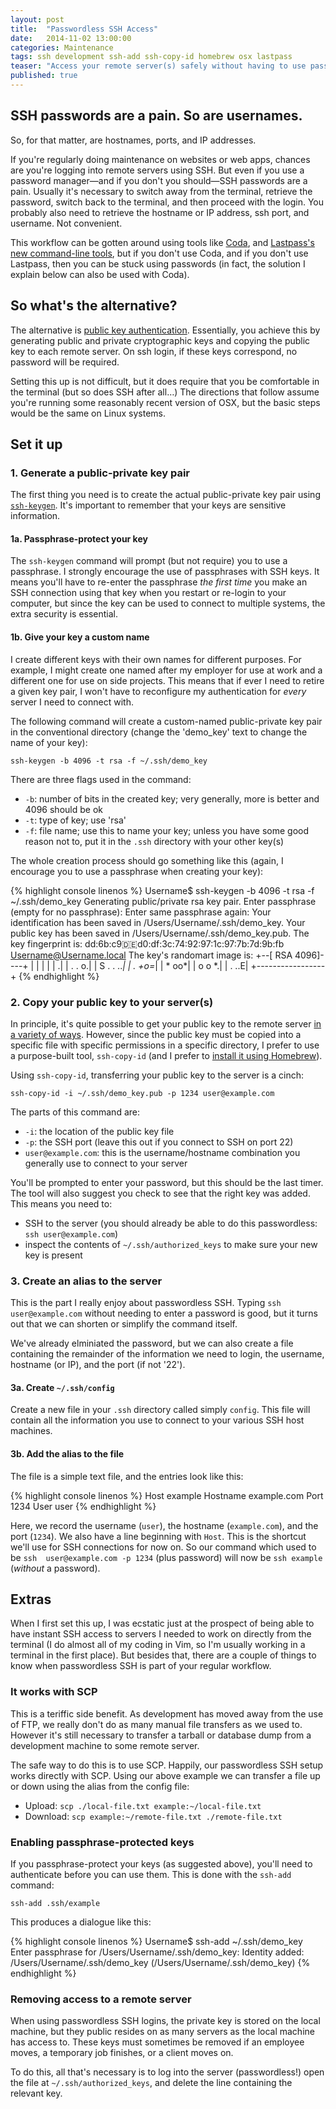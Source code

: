 ```yaml
---
layout: post
title:  "Passwordless SSH Access"
date:   2014-11-02 13:00:00
categories: Maintenance
tags: ssh development ssh-add ssh-copy-id homebrew osx lastpass
teaser: "Access your remote server(s) safely without having to use passwords"
published: true
---
```


## SSH passwords are a pain. So are usernames.

So, for that matter, are hostnames, ports, and IP addresses.

If you're regularly doing maintenance on websites or web apps, chances
are you're logging into remote servers using SSH. But even if you use a
password manager&mdash;and if you don't you should&mdash;SSH passwords
are a pain. Usually it's necessary to switch away from the terminal,
retrieve the password, switch back to the terminal, and then proceed
with the login. You probably also need to retrieve the hostname or IP
address, ssh port, and username. Not convenient.

This workflow can be gotten around using tools like
[Coda][panic-coda], and [Lastpass's new command-line tools][lastpass-cli],
but if you don't use Coda, and if you don't use Lastpass, then you can be
stuck using passwords (in fact, the solution I explain below can also be
used with Coda).

## So what's the alternative?

The alternative is [public key authentication][wiki-public-key]. Essentially,
you achieve this by generating public and private cryptographic keys and copying
the public key to each remote server. On ssh login, if these keys correspond,
no password will be required.

Setting this up is not difficult, but it does require that you be comfortable
in the terminal (but so does SSH after all&hellip;) The directions that follow
assume you're running some reasonably recent version of OSX, but the basic steps
would be the same on Linux systems.

## Set it up

### 1. Generate a public-private key pair

The first thing you need is to create the actual public-private key pair using
[`ssh-keygen`][osx-ssh-keygen]. It's important to remember that your keys are
sensitive information.

#### 1a. Passphrase-protect your key

The `ssh-keygen` command will prompt (but not require)
you to use a passphrase. I strongly encourage the use of passphrases with SSH
keys. It means you'll have to re-enter the passphrase *the first time* you make
an SSH connection using that key when you restart or re-login to your computer, 
but since the key can be used to connect to  multiple systems, the extra 
security is essential.

#### 1b. Give your key a custom name

I create different keys with their own names for different purposes. For 
example, I might create one named after my employer for use at work and a 
different one for use on side projects. This means that if ever I need to retire 
a given key pair, I won't have to reconfigure my authentication for *every* 
server I need to connect with.

The following command will create a custom-named public-private key pair in the 
conventional directory (change the 'demo_key' text to change the name of your 
key):

`ssh-keygen -b 4096 -t rsa -f ~/.ssh/demo_key`

There are three flags used in the command:

- `-b`: number of bits in the created key; very generally, more is better and 4096 should be ok
- `-t`: type of key; use 'rsa'
- `-f`: file name; use this to name your key; unless you have some good reason not to, put it in the `.ssh` directory with your other key(s)

The whole creation process should go something like this (again, I encourage
you to use a passphrase when creating your key):

{% highlight console linenos %}
Username$ ssh-keygen -b 4096 -t rsa -f ~/.ssh/demo_key
Generating public/private rsa key pair.
Enter passphrase (empty for no passphrase):
Enter same passphrase again:
Your identification has been saved in /Users/Username/.ssh/demo_key.
Your public key has been saved in /Users/Username/.ssh/demo_key.pub.
The key fingerprint is:
dd:6b:c9:de:d0:df:3c:74:92:97:1c:97:7b:7d:9b:fb Username@Username.local
The key's randomart image is:
+--[ RSA 4096]----+
|                 |
|                 |
|                .|
|         . .   o.|
|        S . . ..*|
|           . +o=*|
|            * oo*|
|           o o *.|
|            . ..E|
+-----------------+
{% endhighlight %}

### 2. Copy your public key to your server(s)

In principle, it's quite possible to get your public key to the remote server [in a variety of ways][osxdaily-passwordless]. However, since the public key must be copied into a specific file with specific permissions in a specific directory, I prefer to use a purpose-built tool, `ssh-copy-id` (and I prefer to [install it using Homebrew][how-ssh-copy-id]).

Using `ssh-copy-id`, transferring your public key to the server is a cinch:

`ssh-copy-id -i ~/.ssh/demo_key.pub -p 1234 user@example.com`

The parts of this command are:

- `-i`: the location of the public key file
- `-p`: the SSH port (leave this out if you connect to SSH on port 22)
- `user@example.com`: this is the username/hostname combination you generally use to connect to your server

You'll be prompted to enter your password, but this should be the last timer.
The tool will also suggest you check to see that the right key was added. This
means you need to:

- SSH to the server (you should already be able to do this passwordless: `ssh user@example.com`)
- inspect the contents of `~/.ssh/authorized_keys` to make sure your new key is present

### 3. Create an alias to the server

This is the part I really enjoy about passwordless SSH. Typing `ssh user@example.com` without needing to enter a password is good, but it turns out that we can shorten or simplify the command itself.

We've already elminiated the password, but we can also create a file containing the remainder of the information we need to login, the username, hostname (or IP), and the port (if not '22').

#### 3a. Create `~/.ssh/config`

Create a new file in your `.ssh` directory called simply `config`. This file will contain all the information you use to connect to your various SSH host machines.

#### 3b. Add the alias to the file

The file is a simple text file, and the entries look like this:

{% highlight console linenos %}
Host example
  Hostname example.com
  Port 1234
  User user
{% endhighlight %}

Here, we record the username (`user`), the hostname (`example.com`), and the 
port (`1234`). We also have a line beginning with `Host`. This is the shortcut 
we'll use for SSH connections for now on. So our command which used to be `ssh 
user@example.com -p 1234` (plus password) will now be `ssh example` (*without* a 
password).

## Extras

When I first set this up, I was ecstatic just at the prospect of being able to 
have instant SSH access to servers I needed to work on directly from the 
terminal (I do almost all of my coding in Vim, so I'm usually working in a 
terminal in the first place). But besides that, there are a couple of things to know when passwordless SSH is part of your regular workflow.

### It works with SCP

This is a teriffic side benefit. As development has moved away from the use of 
FTP, we really don't do as many manual file transfers as we used to. However 
it's still necessary to transfer a tarball or database dump from a development 
machine to some remote server.

The safe way to do this is to use SCP. Happily, our passwordless SSH setup works 
directly with SCP. Using our above example we can transfer a file up or down 
using the alias from the config file:

- Upload: `scp ./local-file.txt example:~/local-file.txt`
- Download: `scp example:~/remote-file.txt ./remote-file.txt`

### Enabling passphrase-protected keys

If you passphrase-protect your keys (as suggested above), you'll need to 
authenticate before you can use them. This is done with the `ssh-add` command:

`ssh-add .ssh/example`

This produces a dialogue like this:

{% highlight console linenos %}
Username$ ssh-add ~/.ssh/demo_key
Enter passphrase for /Users/Username/.ssh/demo_key:
Identity added: /Users/Username/.ssh/demo_key (/Users/Username/.ssh/demo_key)
{% endhighlight %}

### Removing access to a remote server

When using passwordless SSH logins, the private key is stored on the local 
machine, but they public resides on as many servers as the local machine has 
access to. These keys must sometimes be removed if an employee moves, a 
temporary job finishes, or a client moves on.

To do this, all that's necessary is to log into the server (passwordless!) open 
the file at `~/.ssh/authorized_keys`, and delete the line containing the 
relevant key.

[panic-coda]:        https://www.panic.com/coda/
[lastpass-cli]:      http://blog.lastpass.com/2014/10/open-sourced-lastpass-command-line.html
[wiki-public-key]:   http://www.wikiwand.com/en/Public_key_infrastructure
[osx-ssh-keygen]:    https://developer.apple.com/library/mac/documentation/Darwin/Reference/ManPages/man1/ssh-keygen.1.html
[osxdaily-passwordless]: http://osxdaily.com/2012/05/25/how-to-set-up-a-password-less-ssh-login/
[how-ssh-copy-id]:   http://stackoverflow.com/questions/25655450/how-do-you-install-ssh-copy-id-on-a-mac
